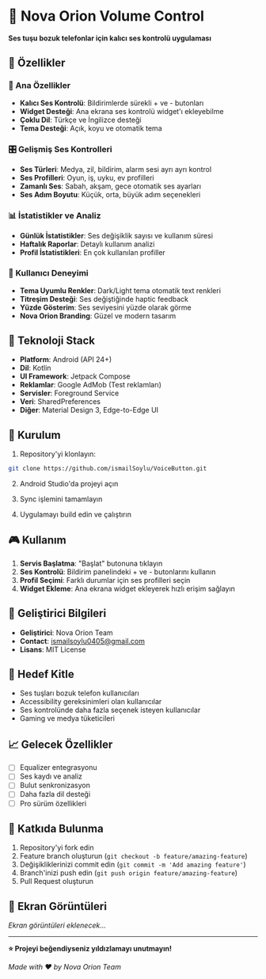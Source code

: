 # 🎵 Nova Orion Volume Control

**Ses tuşu bozuk telefonlar için kalıcı ses kontrolü uygulaması**

## 📱 Özellikler

### 🎯 Ana Özellikler
- **Kalıcı Ses Kontrolü**: Bildirimlerde sürekli + ve - butonları
- **Widget Desteği**: Ana ekrana ses kontrolü widget'ı ekleyebilme
- **Çoklu Dil**: Türkçe ve İngilizce desteği
- **Tema Desteği**: Açık, koyu ve otomatik tema

### 🎛️ Gelişmiş Ses Kontrolleri
- **Ses Türleri**: Medya, zil, bildirim, alarm sesi ayrı ayrı kontrol
- **Ses Profilleri**: Oyun, iş, uyku, ev profilleri
- **Zamanlı Ses**: Sabah, akşam, gece otomatik ses ayarları
- **Ses Adım Boyutu**: Küçük, orta, büyük adım seçenekleri

### 📊 İstatistikler ve Analiz
- **Günlük İstatistikler**: Ses değişiklik sayısı ve kullanım süresi
- **Haftalık Raporlar**: Detaylı kullanım analizi
- **Profil İstatistikleri**: En çok kullanılan profiller

### 🎨 Kullanıcı Deneyimi
- **Tema Uyumlu Renkler**: Dark/Light tema otomatik text renkleri
- **Titreşim Desteği**: Ses değiştiğinde haptic feedback
- **Yüzde Gösterim**: Ses seviyesini yüzde olarak görme
- **Nova Orion Branding**: Güzel ve modern tasarım

## 🚀 Teknoloji Stack

- **Platform**: Android (API 24+)
- **Dil**: Kotlin
- **UI Framework**: Jetpack Compose
- **Reklamlar**: Google AdMob (Test reklamları)
- **Servisler**: Foreground Service
- **Veri**: SharedPreferences
- **Diğer**: Material Design 3, Edge-to-Edge UI

## 📲 Kurulum

1. Repository'yi klonlayın:
```bash
git clone https://github.com/ismailSoylu/VoiceButton.git
```

2. Android Studio'da projeyi açın

3. Sync işlemini tamamlayın

4. Uygulamayı build edin ve çalıştırın

## 🎮 Kullanım

1. **Servis Başlatma**: "Başlat" butonuna tıklayın
2. **Ses Kontrolü**: Bildirim panelindeki + ve - butonlarını kullanın
3. **Profil Seçimi**: Farklı durumlar için ses profilleri seçin
4. **Widget Ekleme**: Ana ekrana widget ekleyerek hızlı erişim sağlayın

## 🔧 Geliştirici Bilgileri

- **Geliştirici**: Nova Orion Team
- **Contact**: ismailsoylu0405@gmail.com
- **Lisans**: MIT License

## 🎯 Hedef Kitle

- Ses tuşları bozuk telefon kullanıcıları
- Accessibility gereksinimleri olan kullanıcılar
- Ses kontrolünde daha fazla seçenek isteyen kullanıcılar
- Gaming ve medya tüketicileri

## 📈 Gelecek Özellikler

- [ ] Equalizer entegrasyonu
- [ ] Ses kaydı ve analiz
- [ ] Bulut senkronizasyon
- [ ] Daha fazla dil desteği
- [ ] Pro sürüm özellikleri

## 🤝 Katkıda Bulunma

1. Repository'yi fork edin
2. Feature branch oluşturun (`git checkout -b feature/amazing-feature`)
3. Değişikliklerinizi commit edin (`git commit -m 'Add amazing feature'`)
4. Branch'inizi push edin (`git push origin feature/amazing-feature`)
5. Pull Request oluşturun

## 📱 Ekran Görüntüleri

*Ekran görüntüleri eklenecek...*

---

**⭐ Projeyi beğendiyseniz yıldızlamayı unutmayın!**

*Made with ❤️ by Nova Orion Team*
